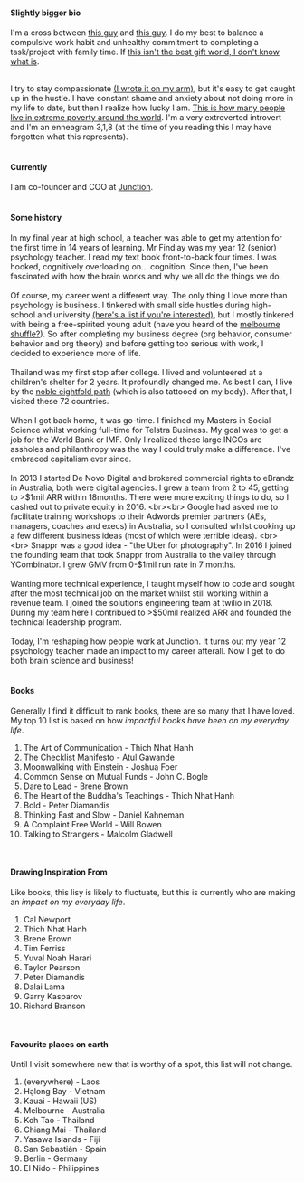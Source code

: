 
#### Slightly bigger bio
I'm a cross between [this guy](https://www.youtube.com/watch?v=9QCgqQdmr0M) and [this guy](https://www.youtube.com/watch?v=sVpsZxR89Mg). I do my best to balance a compulsive work habit and unhealthy commitment to completing a task/project with family time. If [this isn't the best gift world, I don't know what is](/images/about/axel.jpg).
<br><br>

I try to stay compassionate [(I wrote it on my arm)](/images/about/arm.jpg), but it's easy to get caught up in the hustle. I have constant shame and anxiety about not doing more in my life to date, but then I realize how lucky I am. [This is how many people live in extreme poverty around the world](https://worldpoverty.io/). I'm a very extroverted introvert and I'm an enneagram 3,1,8 (at the time of you reading this I may have forgotten what this represents).
<br><br>
#### Currently
I am co-founder and COO at [Junction](https://getjunction.io).
<br><br>
#### Some history
In my final year at high school, a teacher was able to get my attention for the first time in 14 years of learning. Mr Findlay was my year 12 (senior) psychology teacher. I read my text book front-to-back four times. I was hooked, cognitively overloading on... cognition. Since then, I've been fascinated with how the brain works and why we all do the things we do.
<br><br>
Of course, my career went a different way. The only thing I love more than psychology is business. I tinkered with small side hustles during high-school and university [(here's a list if you're interested)](/images/about/hustle.png), but I mostly tinkered with being a free-spirited young adult (have you heard of the [melbourne shuffle?](https://en.wikipedia.org/wiki/Melbourne_shuffle)). So after completing my business degree (org behavior, consumer behavior and org theory) and before getting too serious with work, I decided to experience more of life.
<br><br>
Thailand was my first stop after college. I lived and volunteered at a children's shelter for 2 years. It profoundly changed me. As best I can, I live by the [noble eightfold path](https://en.wikipedia.org/wiki/Noble_Eightfold_Path) (which is also tattooed on my body). After that, I visited these 72 countries.
<br><br>
When I got back home, it was go-time. I finished my Masters in Social Science whilst working full-time for Telstra Business. My goal was to get a job for the World Bank or IMF. Only I realized these large INGOs are assholes and philanthropy was the way I could truly make a difference. I've embraced capitalism ever since.
<br><br>
In 2013 I started De Novo Digital and brokered commercial rights to eBrandz in Australia, both were digital agencies. I grew a team from 2 to 45, getting to >$1mil ARR within 18months. There were more exciting things to do, so I cashed out to private equity in 2016.
<br><br>
Google had asked me to facilitate training workshops to their Adwords premier partners (AEs, managers, coaches and execs) in Australia, so I consulted whilst cooking up a few different business ideas (most of which were terrible ideas).
<br><br>
Snappr was a good idea - "the Uber for photography". In 2016 I joined the founding team that took Snappr from Australia to the valley through YCombinator. I grew GMV from 0-$1mil run rate in 7 months.
<br><br>
Wanting more technical experience, I taught myself how to code and sought after the most technical job on the market whilst still working within a revenue team. I joined the solutions engineering team at twilio in 2018. During my team here I contribued to >$50mil realized ARR and founded the technical leadership program.
<br><br>
Today, I'm reshaping how people work at Junction. It turns out my year 12 psychology teacher made an impact to my career afterall. Now I get to do both brain science and business!
<br><br>

#### Books
Generally I find it difficult to rank books, there are so many that I have loved. My top 10 list is based on how *impactful books have been on my everyday life*.<br>
1. The Art of Communication - Thich Nhat Hanh<br>
2. The Checklist Manifesto - Atul Gawande<br>
3. Moonwalking with Einstein - Joshua Foer<br>
4. Common Sense on Mutual Funds - John C. Bogle<br>
5. Dare to Lead - Brene Brown<br>
6. The Heart of the Buddha's Teachings - Thich Nhat Hanh<br>
7. Bold - Peter Diamandis<br>
8. Thinking Fast and Slow - Daniel Kahneman<br>
9. A Complaint Free World - Will Bowen<br>
10. Talking to Strangers - Malcolm Gladwell<br>
<br>

#### Drawing Inspiration From
Like books, this lisy is likely to fluctuate, but this is currently who are making an *impact on my everyday life*.<br>
1. Cal Newport<br>
2. Thich Nhat Hanh<br>
3. Brene Brown<br>
4. Tim Ferriss<br>
5. Yuval Noah Harari<br>
6. Taylor Pearson<br>
7. Peter Diamandis<br>
8. Dalai Lama<br>
9. Garry Kasparov<br>
10. Richard Branson<br>
<br>

#### Favourite places on earth
Until I visit somewhere new that is worthy of a spot, this list will not change.<br>
1. (everywhere) - Laos<br>
2. Hạlong Bay - Vietnam<br>
3. Kauai - Hawaii (US)<br>
4. Melbourne - Australia<br>
5. Koh Tao - Thailand<br>
6. Chiang Mai - Thailand<br>
7. Yasawa Islands - Fiji<br>
8. San Sebastián - Spain<br>
9. Berlin - Germany<br>
10. El Nido - Philippines<br>
<br><br>
